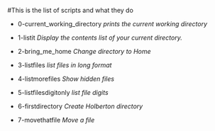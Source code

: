 #This is the list of scripts and what they do

- 0-current_working_directory *prints the current working directory*

- 1-listit *Display the contents list of your current directory.*

- 2-bring_me_home *Change directory to Home*

- 3-listfiles *list files in long format*

- 4-listmorefiles *Show hidden files*

- 5-listfilesdigitonly *list file digits*

- 6-firstdirectory *Create Holberton directory*

- 7-movethatfile *Move a file*

 
